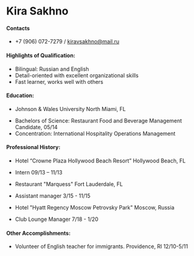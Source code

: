 # Kira Sakhno
#### Contacts
*  +7 (906) 072-7279 / kiravsakhno@mail.ru

#### Highlights of Qualification:
*  Bilingual: Russian and English
*  Detail-oriented with excellent organizational skills
*  Fast learner, works well with others

#### Education:
 * Johnson & Wales University North Miami, FL
+ Bachelors of Science: Restaurant Food and Beverage Management Candidate, 05/14
+ Concentration: International Hospitality Operations Management

#### Professional History:
* Hotel “Crowne Plaza Hollywood Beach Resort” Hollywood Beach, FL
+ Intern 09/13 – 11/13
* Restaurant "Marquess" Fort Lauderdale, FL
+ Assistant manager 3/15 - 11/15
* Hotel "Hyatt Regency Moscow Petrovsky Park" Moscow, Russia
+ Club Lounge Manager 7/18 - 1/20

#### Other Accomplishments:
* Volunteer of English teacher for immigrants. Providence, RI 12/10-5/11
